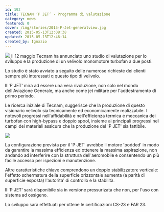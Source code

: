 ```yaml
---
id: 192
title: TECNAM ‘P JET’ - Programma di valutazione
category: news
featured: 0
cover: /img/stories/2015-P-Jet-generalview.jpg
created: 2015-05-13T12:08:38
updated: 2015-05-13T12:46:14
created_by: Ignazio
---
```


<a href="/img/stories/2015-P-Jet.jpg" target="_blank">
    <img class="float-end ml-3 w-[300px]" src="/img/stories/2015-P-Jet.jpg"/>
</a>
Il 12 maggio Tecnam ha annunciato uno studio di valutazione per lo sviluppo e la produzione di un velivolo monomotore turbofan a due posti.

Lo studio è stato avviato a seguito delle numerose richieste dei clienti sempre più interessati q questo tipo di velivolo.

Il 'P JET' mira ad essere una vera rivoluzione, non solo nel mondo dell'Aviazione Generale, ma anche come jet militare per l'addestramento di primo periodo.

Le ricerca iniziale di Tecnam, suggerisce che la produzione di questo visionario <span>velivolo</span> sia tecnicamente ed economicamente realizzabile. I notevoli progressi nell'affidabilità e nell'efficienza termica e meccanica dei turbofan con high-bypass e doppio spool, insieme ai principali progressi nel campi dei materiali assicura che la produzione del 'P JET' sia fattibile.

<a href="images/stories/2015-P-Jet-generalview.jpg" target="_blank">
<img class="float-start mr-3 w-[300px]" src="/img/stories/2015-P-Jet-generalview.jpg"/>
</a>

La configurazione prevista per il 'P JET' avrebbe il motore 'podded' in modo da garantire la massima efficienza ed ottenere la massima aspirazione, non andando ad interferire con la struttura dell'aeromobile e consentendo un più facile accesso per ispezioni e manutenzione.

Altre caratteristiche chiave comprendono un doppio stabilizzatore verticale: l'effetto schermatura della superficie orizzontale aumenta (a parità di superficie esposta) l'autorita' di controllo e la stabilità.

Il 'P JET' sarà disponibile sia in versione pressurizata che non, per l'uso con sistema ad ossigeno.

Lo sviluppo sarà effettuati per ottene le certificazioni CS-23 e FAR 23.
